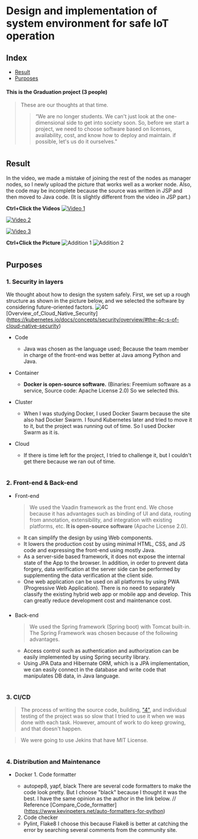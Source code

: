 # Design and implementation of system environment for safe IoT operation


## Index

- [Result](#result)
- [Purposes](#purposes)

#### This is the Graduation project (3 people)

  > These are our thoughts at that time.
  >> “We are no longer students. We can't just look at the one-dimensional side to get into society soon. So, before we start a project, we need to choose software based on licenses, availability, cost, and know how to deploy and maintain. if possible, let's us do it ourselves."

#

## Result
  In the video, we made a mistake of joining the rest of the nodes as manager nodes, so I newly upload the picture that works well as a worker node. Also, the code may be incomplete because the source was written in JSP and then moved to Java code. (It is slightly different from the video in JSP part.)

**Ctrl+Click the Videos**
[![Video 1](rsrc/Graduation_project_(1).gif)](https://youtu.be/Ky5RnD2LzeE)

[![Video 2](rsrc/Graduation_project_(2).gif)](https://youtu.be/NIk9ZxB-kcs)

[![Video 3](rsrc/Graduation_project_(3).gif)](https://youtu.be/mGXqDwWQtnA)

**Ctrl+Click the Picture**
![Addition 1](rsrc/Graduation_project_add_(1).png)
![Addition 2](rsrc/Graduation_project_add_(2).png)

#

## Purposes

### 1. Security in layers

We thought about how to design the system safely. First, we set up a rough structure as shown in the picture below, and we selected the software by considering future-oriented factors.
  ![4C](rsrc/4c.png)
    [Overview_of_Cloud_Native_Security] (<https://kubernetes.io/docs/concepts/security/overview/#the-4c-s-of-cloud-native-security>)

- Code
  - Java was chosen as the language used; Because the team member in charge of the front-end was better at Java among Python and Java.
  
- Container
  - **Docker is open-source software.** (Binaries: Freemium software as a service, Source code: Apache License 2.0)
    So we selected this.
  
- Cluster
  - When I was studying Docker, I used Docker Swarm because the site also had Docker Swarm. I found Kubernetes later and tried to move it to it, but the project was running out of time. So I used Docker Swarm as it is.

- Cloud
  - If there is time left for the project, I tried to challenge it, but I couldn't get there because we ran out of time.


#

### 2. Front-end & Back-end

- Front-end
  > We used the Vaadin framework as the front end. We chose because it has advantages such as binding of UI and data, routing from annotation, extensibility, and integration with existing platforms, etc. **It is open-source software** (Apache License 2.0).
  - It can simplify the design by using Web components.
  - It lowers the production cost by using minimal HTML, CSS, and JS code and expressing the front-end using mostly Java.
  - As a server-side based framework, it does not expose the internal state of the App to the browser. In addition, in order to prevent data forgery, data verification at the server side can be performed by supplementing the data verification at the client side.
  - One web application can be used on all platforms by using PWA (Progressive Web Application). There is no need to separately classify the existing hybrid web app or mobile app and develop. This can greatly reduce development cost and maintenance cost.

###

- Back-end
  > We used the Spring framework (Spring boot) with Tomcat built-in. The Spring Framework was chosen because of the following advantages.
  - Access control such as authentication and authorization can be easily implemented by using Spring security library.
  - Using JPA Data and Hibernate ORM, which is a JPA implementation, we can easily connect in the database and write code that manipulates DB data, in Java language.

#

### 3. CI/CD
  > The process of writing the source code, building, ["4"](#4-distribution-and-maintenance), and individual testing of the project was so slow that I tried to use it when we was done with each task. However, amount of work to do keep growing, and that doesn't happen.

  > We were going to use Jekins that have MIT License.

#

### 4. Distribution and Maintenance
  - Docker 1. Code formatter
      - autopep8, yapf, black
        There are several code formatters to make the code look pretty.
        But I choose "black" because I thought it was the best.
        I have the same opinion as the author in the link below.
        //
        Reference
          [Compare_Code_formatter] (https://www.kevinpeters.net/auto-formatters-for-python)

    2. Code checker
      - Pylint, Flake8
        I choose this because Flake8 is better at catching the error by searching several comments from the community site. 

#


#
